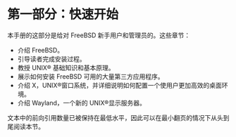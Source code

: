 # 第一部分：快速开始

本手册的这部分是给对 FreeBSD 新手用户和管理员的。这些章节：

* 介绍 FreeBSD。
* 引导读者完成安装过程。
* 教授 UNIX® 基础知识和基本原理。
* 展示如何安装 FreeBSD 可用的大量第三方应用程序。
* 介绍 X，UNIX®窗口系统，并详细说明如何配置一个使用户更加高效的桌面环境。
* 介绍 Wayland，一个新的 UNIX®显示服务器。

文本中的前向引用数量已被保持在最低水平，因此可以在最小翻页的情况下从头到尾阅读本节。
